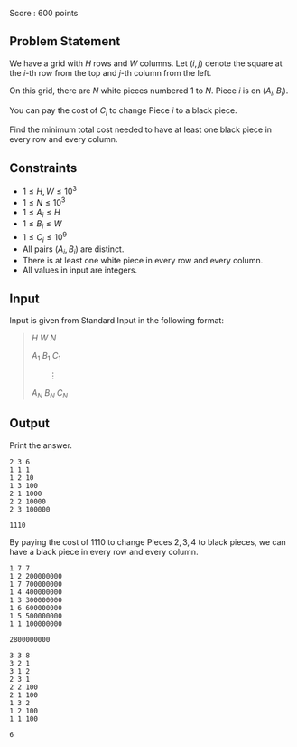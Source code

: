 Score : $600$ points

## Problem Statement

We have a grid with $H$ rows and $W$ columns. Let $(i,j)$ denote the square at the $i$-th row from the top and $j$-th column from the left.

On this grid, there are $N$ white pieces numbered $1$ to $N$. Piece $i$ is on $(A_i,B_i)$.

You can pay the cost of $C_i$ to change Piece $i$ to a black piece.

Find the minimum total cost needed to have at least one black piece in every row and every column.

## Constraints

- $1 \leq H,W \leq 10^3$
- $1 \leq N \leq 10^3$
- $1 \leq A_i \leq H$
- $1 \leq B_i \leq W$
- $1 \leq C_i \leq 10^9$
- All pairs $(A_i,B_i)$ are distinct.
- There is at least one white piece in every row and every column.
- All values in input are integers.

## Input

Input is given from Standard Input in the following format:

> $H$ $W$ $N$
> 
> $A_1$ $B_1$ $C_1$
> 
> $\hspace{23pt} \vdots$
> 
> $A_N$ $B_N$ $C_N$

## Output

Print the answer.

```input1
2 3 6
1 1 1
1 2 10
1 3 100
2 1 1000
2 2 10000
2 3 100000
```

```output1
1110
```

By paying the cost of $1110$ to change Pieces $2, 3, 4$ to black pieces, we can have a black piece in every row and every column.

```input2
1 7 7
1 2 200000000
1 7 700000000
1 4 400000000
1 3 300000000
1 6 600000000
1 5 500000000
1 1 100000000
```

```output2
2800000000
```

```input3
3 3 8
3 2 1
3 1 2
2 3 1
2 2 100
2 1 100
1 3 2
1 2 100
1 1 100
```

```output3
6
```